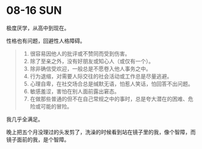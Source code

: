 # 08-16 SUN

极度厌学，从高中到现在。

性格也有问题，回避性人格障碍。

> 1. 很容易因他人的批评或不赞同而受到伤害。
> 2. 除了至亲之外，没有好朋友或知心人（或仅有一个）。
> 3. 除非确信受欢迎，一般总是不愿卷入他人事务之中。
> 4. 行为退缩，对需要人际交往的社会活动或工作总是尽量逃避。
> 5. 心理自卑，在社交场合总是缄默无语，怕惹人笑话，怕回答不出问题。
> 6. 敏感羞涩，害怕在别人面前露出窘态。
> 7. 在做那些普通的但不在自己常规之中的事时，总是夸大潜在的困难、危险或可能的冒险。

我几乎全满足。



晚上把五个月没理过的头发剪了，洗澡的时候看到站在镜子里的我，像个智障，而镜子面前的我，是个智障。

